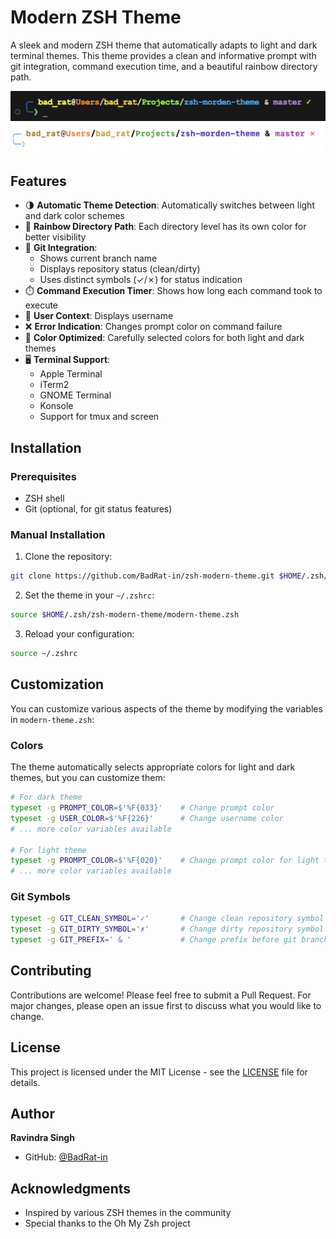 # Modern ZSH Theme

A sleek and modern ZSH theme that automatically adapts to light and dark terminal themes. This theme provides a clean and informative prompt with git integration, command execution time, and a beautiful rainbow directory path.

![Theme Preview Dark](screenshots/dark-theme.png)
![Theme Preview Light](screenshots/light-theme.png)

## Features

- 🌗 **Automatic Theme Detection**: Automatically switches between light and dark color schemes
- 🌈 **Rainbow Directory Path**: Each directory level has its own color for better visibility
- 🔄 **Git Integration**:
  - Shows current branch name
  - Displays repository status (clean/dirty)
  - Uses distinct symbols (✓/✗) for status indication
- ⏱️ **Command Execution Timer**: Shows how long each command took to execute
- 👤 **User Context**: Displays username
- ❌ **Error Indication**: Changes prompt color on command failure
- 🎨 **Color Optimized**: Carefully selected colors for both light and dark themes
- 🖥️ **Terminal Support**:
  - Apple Terminal
  - iTerm2
  - GNOME Terminal
  - Konsole
  - Support for tmux and screen

## Installation

### Prerequisites

- ZSH shell
- Git (optional, for git status features)

### Manual Installation

1. Clone the repository:

```bash
git clone https://github.com/BadRat-in/zsh-modern-theme.git $HOME/.zsh/zsh-modern-theme
```

2. Set the theme in your `~/.zshrc`:

```bash
source $HOME/.zsh/zsh-modern-theme/modern-theme.zsh
```

3. Reload your configuration:

```bash
source ~/.zshrc
```

## Customization

You can customize various aspects of the theme by modifying the variables in `modern-theme.zsh`:

### Colors

The theme automatically selects appropriate colors for light and dark themes, but you can customize them:

```sh
# For dark theme
typeset -g PROMPT_COLOR=$'%F{033}'    # Change prompt color
typeset -g USER_COLOR=$'%F{226}'      # Change username color
# ... more color variables available

# For light theme
typeset -g PROMPT_COLOR=$'%F{020}'    # Change prompt color for light theme
# ... more color variables available
```

### Git Symbols

```sh
typeset -g GIT_CLEAN_SYMBOL='✓'       # Change clean repository symbol
typeset -g GIT_DIRTY_SYMBOL='✗'       # Change dirty repository symbol
typeset -g GIT_PREFIX=' & '           # Change prefix before git branch
```

## Contributing

Contributions are welcome! Please feel free to submit a Pull Request. For major changes, please open an issue first to discuss what you would like to change.

## License

This project is licensed under the MIT License - see the [LICENSE](LICENSE) file for details.

## Author

**Ravindra Singh**

- GitHub: [@BadRat-in](https://github.com/BadRat-in)

## Acknowledgments

- Inspired by various ZSH themes in the community
- Special thanks to the Oh My Zsh project
